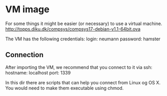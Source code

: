 # VM image

For some things it might be easier (or necessary) to use a virtual machine.
http://topps.diku.dk/compsys/compsys17-debian-v1.1-64bit.ova

The VM has the following credentials:
login: neumann
password: hamster

## Connection
After importing the VM, we recommend that you connect to it via ssh:
hostname: localhost
port: 1339

In this dir there are scripts that can help you connect from Linux og OS X. You would need to make them executable using chmod.

